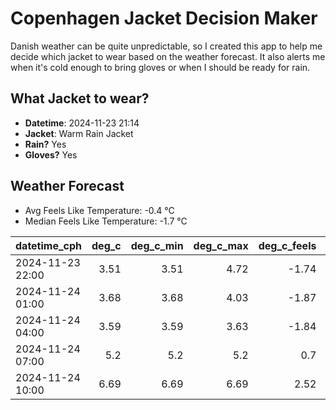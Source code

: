 
# Copenhagen Jacket Decision Maker

Danish weather can be quite unpredictable, so I created this app to help me decide which jacket to wear based on the weather forecast. 
It also alerts me when it's cold enough to bring gloves or when I should be ready for rain.

## What Jacket to wear?

- **Datetime**: 2024-11-23 21:14
- **Jacket**: Warm Rain Jacket
- **Rain?** Yes
- **Gloves?** Yes

## Weather Forecast
- Avg Feels Like Temperature: -0.4 °C
- Median Feels Like Temperature: -1.7 °C

| datetime_cph     |   deg_c |   deg_c_min |   deg_c_max |   deg_c_feels | weather   | wind   | rain   |
|:-----------------|--------:|------------:|------------:|--------------:|:----------|:-------|:-------|
| 2024-11-23 22:00 |    3.51 |        3.51 |        4.72 |         -1.74 | Clouds    | High   | None   |
| 2024-11-24 01:00 |    3.68 |        3.68 |        4.03 |         -1.87 | Rain      | High   | Low    |
| 2024-11-24 04:00 |    3.59 |        3.59 |        3.63 |         -1.84 | Rain      | High   | Low    |
| 2024-11-24 07:00 |    5.2  |        5.2  |        5.2  |          0.7  | Rain      | High   | Low    |
| 2024-11-24 10:00 |    6.69 |        6.69 |        6.69 |          2.52 | Rain      | High   | Medium |
        